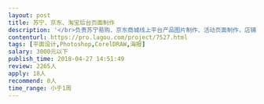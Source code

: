 ```yaml
---                
layout: post       
title: 苏宁、京东、淘宝后台页面制作           
description: '</br>负责苏宁易购、京东商城线上平台产品图片制作、活动页面制作，店铺页面维护。能结合商品的卖点制作成图文并茂、有吸引购买力的描述模板上传、更新。</br>'     
contenturl: https://pro.lagou.com/project/7527.html      
tags: [平面设计,Photoshop,CorelDRAW,海报]            
salary: 3000元以下          
publish_time: 2018-04-27 14:51:49         
review: 2265人                   
apply: 18人                   
recommend: 0人                   
time_range: 小于1周              
---                 
```


